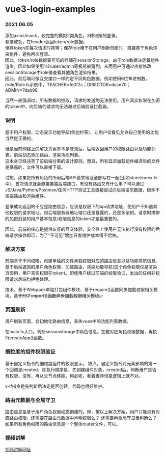 # vue3-login-examples

### 2021.06.05
添加axios/mock，较完整的模拟2类角色，3种权限的登录。  
登录成功，在header返回token/role数据。  
保存token在每次请求时携带；保存role用于在用户刷新页面时，直接基于角色渲染组件，避免再次登录。  
因此，token/role数据要可见的存储在sessionStorage。由于role数据决定着组件渲染，因此如果使用1/2/user/admin等极易被猜到，从而用户可通过直接修改sessionStorage中role值查看其他角色渲染结果。  
因此，前后端可像互交接口一样约定不同角色数据，例如使用6位16进制数。  
/role/Role.ts示例中，TEACHER=fe0f2c；DIRECTOR=dcce70；ADMIN=7dab98  

当然一直强调过，所有数据的拉取，请求的发送均无法使用。用户真实权限在加密的token中，向后端的请求均无法越过后端验证拦截器。

### 说明

基于用户权限，动态显示功能导航(侧边栏等)，让用户仅看见允许自己使用的功能当然是正确的。  

但是当前网络上的解决方案基本是登录后，后端返回用户的权限路由以及功能列表，前端动态添加路由，渲染功能列表。  
这本身已经违背了前后端分离的设计原则。而且，所有延迟加载组件编译后的文件是暴露的，文件可以直接下载。  

试想，如果把所有角色的所用后端API请求地址全部写在一起(比如store/index.ts中)，首次请求就会直接暴露后端接口，有没有路由又有什么用？可以通过JS/Java/Python/Postman/任何HTTP测试工具直接尝试向后端请求数据，根本不需要路由和渲染组件。  

登录成功返回的不应是路由信息，应该是权限下的api请求地址，使用户不知道其他权限的请求地址。但后端服务器地址端口还是暴露的，还是多余的。请求时携带的加密封装的用户基本信息/权限信息的token才是最重要的。

因此，前端的核心是提供友好的互交体验，安全性上使用户无法执行没有权限的后端请求操作即可，为了“不可见”增加开发维护成本得不偿失。

### 解决方案
前端基于不同权限，创建单独的文件承载权限对应的路由信息以及功能导航信息。基于后端返回的用户角色权限，加载路由，渲染功能导航(这个角色权限仅是渲染页面用，用户真实权限在token)。即使用户绕过前端的权限验证，发出的任何非权限请求后端均拒绝处理。  

技术。基于Webpack单独打包组件模块，基于require()函数同步加载权限相关模块。~~基于ES7 import()函数异步加载权限相关模块。~~

### 页面刷新
用户刷新页面，会初始化路由信息，丢失vuex中的功能列表数据。  

在main.ts入口，判断sessonstorage中角色信息。加载对应角色权限数据，再执行createApp()函数。

### 细粒度的组件权限验证
基于自定义指令的细粒度组件的权限显示。
缺点，自定义指令对元素影响的第一个回调是created。即执行顺序是，先创建组件对象，created后，判断用户是否有权限，没有，再从父节点移除。何必呢，看着很帅但是逻辑上就不对。

v-if指令是先判断后决定是否创建，代码也很好维护。

### 路由元数据与全局守卫
路由信息是基于用户角色权限动态创建的。即，按以上解决方案，用户只能具有对应路由权限，还需要在路由元数据中声明权限么？
还需要再全局守卫里判断么？  
如果所有角色权限的路由信息是一个整体router文件，可以。

### 视频讲解
[视频讲解网址](https://mooc1-1.chaoxing.com/nodedetailcontroller/visitnodedetail?courseId=208931964&knowledgeId=396906327)

